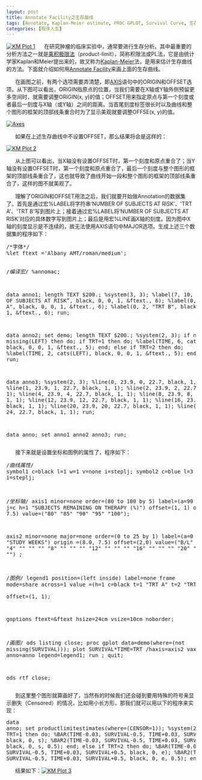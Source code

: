 ```yaml
---
layout: post
title: Annotate Facility之生存曲线
tags: [Annotate, Kaplan-Meier estimate, PROC GPLOT, Survival Curve, 生存分析]
categories: [程序人生]
---
```

<p><a href="http://www.xianhuazeng.com/cn/wp-content/uploads/2015/08/KM-Plot-1.png"><img class="aligncenter size-full wp-image-390" src="http://www.xianhuazeng.com/cn/wp-content/uploads/2015/08/KM-Plot-1.png" alt="KM Plot 1" /></a>      在研究肿瘤的临床实验中，通常要进行生存分析。其中最重要的分析方法之一就是<span style="text-decoration: underline;"><a href="https://en.wikipedia.org/wiki/Kaplan%E2%80%93Meier_estimator" target="_blank">乘积极限法</a></span>（product-limit），简称积限法或PL法，它是由统计学家Kaplan和Meier提出来的，故又称为<span style="text-decoration: underline;"><a href="https://en.wikipedia.org/wiki/Kaplan%E2%80%93Meier_estimator" target="_blank">Kaplan-Meier</a></span>法，是用来估计生存曲线的方法。下面就介绍如何用<span style="text-decoration: underline;"><a href="http://support.sas.com/documentation/cdl/en/graphref/63022/HTML/default/viewer.htm#annodata-creating-grelem.htm" target="_blank">Annotate Facility</a></span>来画上面的生存曲线。</p><p>      在画图之前，有两个选项需要弄清楚，即<span style="text-decoration: underline;"><a href="https://support.sas.com/documentation/cdl/en/graphref/63022/HTML/default/viewer.htm#axischap.htm" target="_blank">AXIS</a></span>语句中的ORIGIN和OFFSET选项。从下图可以看出，ORIGIN指原点的位置，当我们需要在X轴或Y轴外侧预留更多空间时，就需要调整ORIGIN(x, y)的值；OFFSET用来指定原点与第一个刻度或者最后一刻度与X轴（或Y轴）之间的距离。当首尾刻度标签很长时以及曲线和整个图形的框架的顶部线条重合时为了显示美观就要调整OFFSE(x, y)的值。</p><p><a href="http://www.xianhuazeng.com/cn/wp-content/uploads/2015/08/Axes.png"><img class="aligncenter size-full wp-image-391" src="http://www.xianhuazeng.com/cn/wp-content/uploads/2015/08/Axes.png" alt="Axes" /></a></p><p>      如果在上述生存曲线中不设置OFFSET，那么结果将会是这样的：</p><p><a href="http://www.xianhuazeng.com/cn/wp-content/uploads/2015/08/KM-Plot-2.png"><img class="aligncenter size-full wp-image-392" src="http://www.xianhuazeng.com/cn/wp-content/uploads/2015/08/KM-Plot-2.png" alt="KM Plot 2" /></a></p><p>      从上图可以看出，当X轴没有设置OFFSET时，第一个刻度和原点重合了；当Y轴没有设置OFFSET时，第一个刻度和原点重合了，最后一个刻度与整个图形的框架的顶部线条重合了，这也就导致了曲线开始一段和整个图形的框架的顶部线条重合了，这样的图不就美观了。</p><p>      理解了ORIGIN和OFFSET用法之后，我们就要开始做Annotation的数据集了。首先是通过宏%LABEL将字符串‘NUMBER OF SUBJECTS AT RISK’、'TRT A'、'TRT B'写到图片上；接着通过宏%LABEL将‘NUMBER OF SUBJECTS AT RISK’对应的具体数字写到图片上；最后是用宏%LINE画X轴的刻度。因为图中X轴的刻度显示是不连续的，故无法使用AXIS语句中MAJOR选项。生成上述三个数据集的程序如下：</p><pre class="prettyprint">/*字体*/
%let ftext ='Albany AMT/roman/medium';

/*编译宏*/
%annomac;

data anno1;
    length TEXT $200.;
    %system(3, 3);
    %label(7, 10, “NUMBER OF SUBJECTS AT RISK”, black, 0, 0, 1, &amp;ftext., 6);
    %label(0, 6, "TRT A", black, 0, 0, 1, &amp;ftext., 6);
    %label(0, 2, "TRT B", black, 0, 0, 1, &amp;ftext., 6);
run;

data anno2;
    set demo;
    length TEXT $200.;
    %system(2, 3);
    if not missing(LEFT) then do;
        if TRT=1 then do; %label(TIME, 6, cats(LEFT), black, 0, 0, 1, &amp;ftext., 5); end;
        else if TRT=2 then do; %label(TIME, 2, cats(LEFT), black, 0, 0, 1, &amp;ftext., 5); end;
    end;
run;

data anno3;
    %system(2, 3);
    %line(0, 23.9, 0,  22.7, black, 1, 1);
    %line(1, 23.9, 1,  22.7, black, 1, 1);
    %line(2, 23.9, 2, 22.7, black, 1, 1);
    %line(4, 23.9, 4, 22.7, black, 1, 1);
    %line(8, 23.9, 8, 22.7, black, 1, 1);
    %line(12, 23.9, 12, 22.7, black, 1, 1);
    %line(16, 23.9, 16, 22.7, black, 1, 1);
    %line(20, 23.9, 20, 22.7, black, 1, 1);
    %line(24, 23.9, 24, 22.7, black, 1, 1);
run;

data anno;
    set anno1 anno2 anno3;
run;
</pre><p>      接下来就是设置坐标和图例的属性了，程序如下：</p><pre lang="SAS">/*曲线属性*/
symbol1 c=black l=1 w=1 v=none i=steplj;
symbol2 c=blue l=3 w=1 v=none i=steplj;

/*坐标轴*/
axis1 minor=none order=(80 to 100 by 5) label=(a=90 j=c h=1 "SUBJECTS REMAINING ON THERAPY (%)")
offset=(1, 1) origin=(8.0, 7.5) value=("80" "85" "90" "95" "100");

axis2 minor=none major=none order=(0 to 25 by 1) label=(a=0 j=c h=1 "STUDY WEEKS")
origin =(8.0, 7.5) offset=(2,0) value=("B/L" "1" "2" "" "4" "" "" "" "8" "" "" "" "12" "" "" "" "16" "" "" "" "20" "" "" "" "24" "") ;

/*图例*/
legend1  position=(left inside) label=none frame mode=share across=1
         value =(h=1 c=black t=1 "TRT A"
                             t=2 "TRT B")  
         offset=(1, 1);

goptions ftext=&amp;ftext hsize=24cm vsize=10cm noborder;

/*画图*/
ods listing close;
proc gplot data=demo(where=(not missing(SURVIVAL)));
    plot SURVIVAL*TIME=TRT
                      /haxis=axis2
                      vaxis=axis1
                      anno=anno
                      legend=legend1;
run ;
quit;

ods rtf close;
</pre><p>      到这里整个图形就算画好了，当然有的时候我们还会碰到要用特殊的符号来显示删失（Censored）的情况，比如用小长方形，那我们就可以用以下的程序来实现：</p><pre lang="SAS">data anno;
    set productlimitestimates(where=(CENSOR=1));
    %system(2, 2);
    if TRT=1 then do;
        %BAR(TIME-0.03, SURVIVAL-0.5, TIME+0.03, SURVIVAL+0.5, black, 0, s);
        %BAR2(TIME-0.03, SURVIVAL-0.5, TIME+0.03, SURVIVAL+0.5, black, 0, s, 0.5);
    end;
    else if TRT=2 then do;
        %BAR(TIME-0.03, SURVIVAL-0.5, TIME+0.03, SURVIVAL+0.5, black, 0, e);
        %BAR2(TIME-0.03, SURVIVAL-0.5, TIME+0.03, SURVIVAL+0.5, black, 0, e, 0.5);
    end;
run;
</pre><p>      结果如下：<a href="http://www.xianhuazeng.com/cn/wp-content/uploads/2015/08/KM-Plot-3.png"><img class="aligncenter size-full wp-image-401" src="http://www.xianhuazeng.com/cn/wp-content/uploads/2015/08/KM-Plot-3.png" alt="KM Plot 3" /></a></p>

